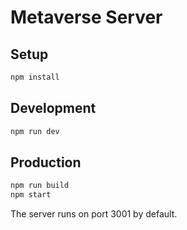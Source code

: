# Metaverse Server

## Setup

```sh
npm install
```

## Development

```sh
npm run dev
```

## Production

```sh
npm run build
npm start
```

The server runs on port 3001 by default. 